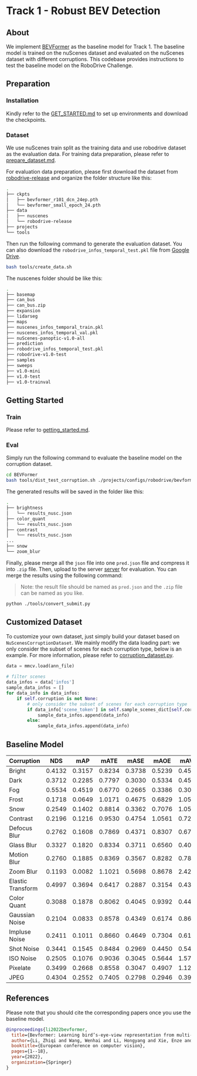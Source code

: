 # Track 1 - Robust BEV Detection

## About

We implement [BEVFormer](https://arxiv.org/abs/2203.17270) as the baseline model for Track 1. The baseline model is trained on the nuScenes dataset and evaluated on the nuScenes dataset with different corruptions. This codebase provides instructions to test the baseline model on the RoboDrive Challenge.

## Preparation

### Installation

Kindly refer to the [GET_STARTED.md](./BEVFormer/docs/getting_started.md) to set up environments and download the checkpoints. 

### Dataset

We use nuScenes train split as the training data and use robodrive dataset as the evaluation data. For training data preparation, please refer to [prepare_dataset.md](./BEVFormer/docs/prepare_dataset.md). 

For evaluation data preparation, please first download the dataset from [robodrive-release](https://drive.google.com/file/d/1FEiBlX9SV69DEaHVfpKcWjkTZQAVSfvw/view?usp=drive_link) and organize the folder structure like this:

```bash
.
├── ckpts
│   ├── bevformer_r101_dcn_24ep.pth
│   └── bevformer_small_epoch_24.pth
├── data
│   ├── nuscenes
│   └── robodrive-release
├── projects
└── tools
```

Then run the following command to generate the evaluation dataset. You can also download the `robodrive_infos_temporal_test.pkl` file from [Google Drive](https://drive.google.com/drive/folders/1rbpRKTsFhQc-Una53hixKgZjo0PM0bSL?usp=drive_link).

```bash
bash tools/create_data.sh
```

The nuscenes folder should be like this:

```bash
.
├── basemap
├── can_bus
├── can_bus.zip
├── expansion
├── lidarseg
├── maps
├── nuscenes_infos_temporal_train.pkl
├── nuscenes_infos_temporal_val.pkl
├── nuScenes-panoptic-v1.0-all
├── prediction
├── robodrive_infos_temporal_test.pkl
├── robodrive-v1.0-test
├── samples
├── sweeps
├── v1.0-mini
├── v1.0-test
├── v1.0-trainval
```

## Getting Started

### Train

Please refer to [getting_started.md](./BEVFormer/docs/getting_started.md).

### Eval

Simply run the following command to evaluate the baseline model on the corruption dataset.

```bash
cd BEVFormer
bash tools/dist_test_corruption.sh ./projects/configs/robodrive/bevformer_base.py ./ckpt/bevformer_r101_dcn_24ep.pth 1
```

The generated results will be saved in the folder like this:

```bash
.
├── brightness
│   └── results_nusc.json
├── color_quant
│   └── results_nusc.json
├── contrast
│   └── results_nusc.json
...
├── snow
└── zoom_blur
```

Finally, please merge all the `json` file into one `pred.json` file and compress it into `.zip` file. Then, upload to the server [server](https://codalab.lisn.upsaclay.fr/competitions/17135) for evaluation. You can merge the results using the following command:

> Note: the result file should be named as `pred.json` and the `.zip` file can be named as you like.

```bash
python ./tools/convert_submit.py
```


## Customized Dataset

To customize your own dataset, just simply build your dataset based on `NuScenesCorruptionDataset`. We mainly modify the data loading part: we only consider the subset of scenes for each corruption type, below is an example. For more information, please refer to [corruption_dataset.py](BEVFormer/projects/mmdet3d_plugin/datasets/corruption_dataset.py).

```python
data = mmcv.load(ann_file)
        
# filter scenes
data_infos = data['infos']
sample_data_infos = []
for data_info in data_infos:
    if self.corruption is not None:
        # only consider the subset of scenes for each corruption type
        if data_info['scene_token'] in self.sample_scenes_dict[self.corruption]:
            sample_data_infos.append(data_info)
        else:
            sample_data_infos.append(data_info)
```


## Baseline Model

| Corruption        | NDS    | mAP    | mATE   | mASE   | mAOE   | mAVE   | mAAE   |
| ----------------- | ------ | ------ | ------ | ------ | ------ | ------ | ------ |
| Bright            | 0.4132 | 0.3157 | 0.8234 | 0.3738 | 0.5239 | 0.4568 | 0.2691 |
| Dark              | 0.3712 | 0.2285 | 0.7797 | 0.3030 | 0.5334 | 0.4555 | 0.3586 |
| Fog               | 0.5534 | 0.4519 | 0.6770 | 0.2665 | 0.3386 | 0.3069 | 0.1369 |
| Frost             | 0.1718 | 0.0649 | 1.0171 | 0.4675 | 0.6829 | 1.0579 | 0.4562 |
| Snow              | 0.2549 | 0.1402 | 0.8814 | 0.3362 | 0.7076 | 1.0516 | 0.2264 |
| Contrast          | 0.2196 | 0.1216 | 0.9530 | 0.4754 | 1.0561 | 0.7240 | 0.2599 |
| Defocus Blur      | 0.2762 | 0.1608 | 0.7869 | 0.4371 | 0.8307 | 0.6749 | 0.3125 |
| Glass Blur        | 0.3327 | 0.1820 | 0.8334 | 0.3711 | 0.6560 | 0.4098 | 0.3124 |
| Motion Blur       | 0.2760 | 0.1885 | 0.8369 | 0.3567 | 0.8282 | 0.7810 | 0.3798 |
| Zoom Blur         | 0.1193 | 0.0082 | 1.1021 | 0.5698 | 0.8678 | 2.4270 | 0.4104 |
| Elastic Transform | 0.4997 | 0.3694 | 0.6417 | 0.2887 | 0.3154 | 0.4376 | 0.1664 |
| Color Quant       | 0.3088 | 0.1878 | 0.8062 | 0.4045 | 0.9392 | 0.4420 | 0.2589 |
| Gaussian Noise    | 0.2104 | 0.0833 | 0.8578 | 0.4349 | 0.6174 | 0.8689 | 0.5338 |
| Impluse Noise     | 0.2411 | 0.1011 | 0.8660 | 0.4649 | 0.7304 | 0.6126 | 0.4205 |
| Shot Noise        | 0.3441 | 0.1545 | 0.8484 | 0.2969 | 0.4450 | 0.5413 | 0.1995 |
| ISO Noise         | 0.2505 | 0.1076 | 0.9036 | 0.3045 | 0.5644 | 1.5776 | 0.2607 |
| Pixelate          | 0.3499 | 0.2668 | 0.8558 | 0.3047 | 0.4907 | 1.1205 | 0.1831 |
| JPEG              | 0.4304 | 0.2552 | 0.7405 | 0.2798 | 0.2946 | 0.3910 | 0.2666 |


## References

Please note that you should cite the corresponding papers once you use the baseline model.
```bibtex
@inproceedings{li2022bevformer,
  title={Bevformer: Learning bird’s-eye-view representation from multi-camera images via spatiotemporal transformers},
  author={Li, Zhiqi and Wang, Wenhai and Li, Hongyang and Xie, Enze and Sima, Chonghao and Lu, Tong and Qiao, Yu and Dai, Jifeng},
  booktitle={European conference on computer vision},
  pages={1--18},
  year={2022},
  organization={Springer}
}
```